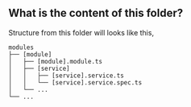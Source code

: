 ## What is the content of this folder?

Structure from this folder will looks like this,

```plaintext
modules
├── [module]
│   ├── [module].module.ts
│   ├── [service]
│   │   ├── [service].service.ts
│   │   └── [service].service.spec.ts
│   └── ...
└── ...
```
